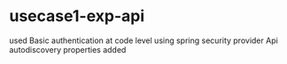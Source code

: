 # usecase1-exp-api
used Basic authentication at code level using spring security provider
Api autodiscovery properties added
